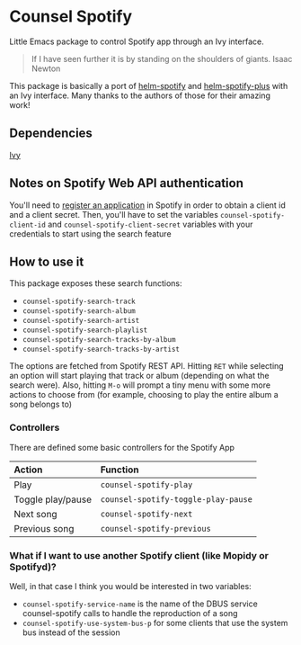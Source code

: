 # Counsel Spotify

Little Emacs package to control Spotify app through an Ivy interface.

> If I have seen further it is by standing on the shoulders of giants.
> Isaac Newton

This package is basically a port of [helm-spotify](https://github.com/krisajenkins/helm-spotify) and [helm-spotify-plus](https://github.com/wandersoncferreira/helm-spotify-plus)
with an Ivy interface. Many thanks to the authors of those for their amazing work!

## Dependencies

[Ivy](https://github.com/abo-abo/swiper)

## Notes on Spotify Web API authentication

You'll need to [register an application](https://developer.spotify.com/my-applications) in Spotify in order to obtain a client id and a client secret. Then, you'll have to set the variables
`counsel-spotify-client-id` and `counsel-spotify-client-secret` variables with your credentials to start using the search feature

## How to use it

This package exposes these search functions:
* `counsel-spotify-search-track`
* `counsel-spotify-search-album`
* `counsel-spotify-search-artist`
* `counsel-spotify-search-playlist`
* `counsel-spotify-search-tracks-by-album`
* `counsel-spotify-search-tracks-by-artist`

The options are fetched from Spotify REST API. Hitting `RET` while selecting an option will start playing that track or album (depending on what the search were). Also, hitting `M-o` will prompt a tiny menu with some more actions to choose from (for example, choosing to play the entire album a song belongs to)

### Controllers

There are defined some basic controllers for the Spotify App

| Action            | Function                            |
|:----------------- |:----------------------------------- |
| Play              | `counsel-spotify-play`              |
| Toggle play/pause | `counsel-spotify-toggle-play-pause` |
| Next song         | `counsel-spotify-next`              |
| Previous song     | `counsel-spotify-previous`          |


### What if I want to use another Spotify client (like Mopidy or Spotifyd)?
Well, in that case I think you would be interested in two variables:
* `counsel-spotify-service-name` is the name of the DBUS service counsel-spotify calls to handle the reproduction of a song
* `counsel-spotify-use-system-bus-p` for some clients that use the system bus instead of the session
